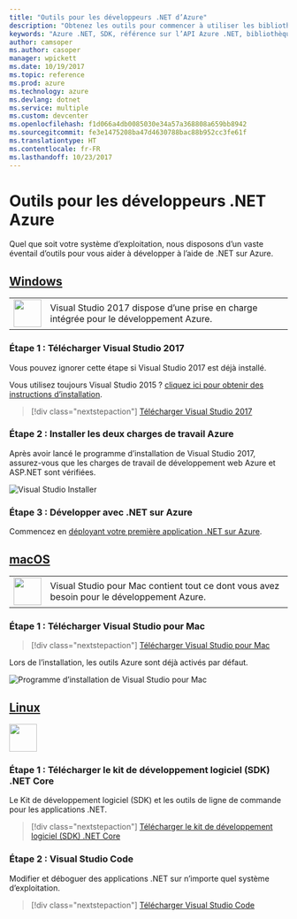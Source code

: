 ```yaml
---
title: "Outils pour les développeurs .NET d’Azure"
description: "Obtenez les outils pour commencer à utiliser les bibliothèques .NET Azure à partir d’un environnement Windows, Linux ou Mac."
keywords: "Azure .NET, SDK, référence sur l’API Azure .NET, bibliothèques de classes .NET Azure"
author: camsoper
ms.author: casoper
manager: wpickett
ms.date: 10/19/2017
ms.topic: reference
ms.prod: azure
ms.technology: azure
ms.devlang: dotnet
ms.service: multiple
ms.custom: devcenter
ms.openlocfilehash: f1d066a4db0085030e34a57a368808a659bb8942
ms.sourcegitcommit: fe3e1475208ba47d4630788bac88b952cc3fe61f
ms.translationtype: HT
ms.contentlocale: fr-FR
ms.lasthandoff: 10/23/2017
---
```

# <a name="tools-for-net-azure-developers"></a>Outils pour les développeurs .NET Azure

Quel que soit votre système d’exploitation, nous disposons d’un vaste éventail d’outils pour vous aider à développer à l’aide de .NET sur Azure.

## <a name="windowstabwindows"></a>[Windows](#tab/windows)

<table>
  <tr>
    <td width="50">
        <img src="https://docs.microsoft.com/en-us/media/logos/logo_vs-ide.svg" width="50" height="50"></img>
    </td>
    <td>
Visual Studio 2017 dispose d’une prise en charge intégrée pour le développement Azure.
    </td>
  </tr>
</table>

### <a name="step-1-download-visual-studio-2017"></a>Étape 1 : Télécharger Visual Studio 2017

Vous pouvez ignorer cette étape si Visual Studio 2017 est déjà installé.

Vous utilisez toujours Visual Studio 2015 ?  [cliquez ici pour obtenir des instructions d’installation](dotnet-sdk-vs2015-install.md).

> [!div class="nextstepaction"]
> [Télécharger Visual Studio 2017](https://www.visualstudio.com/downloads/)


### <a name="step-2-install-the-two-azure-workloads"></a>Étape 2 : Installer les deux charges de travail Azure

Après avoir lancé le programme d’installation de Visual Studio 2017, assurez-vous que les charges de travail de développement web Azure et ASP.NET sont vérifiées.

![Visual Studio Installer](media/dotnet-tools/azure-workloads.png)

### <a name="step-3-develop-with-net-on-azure"></a>Étape 3 : Développer avec .NET sur Azure

Commencez en [déployant votre première application .NET sur Azure](https://docs.microsoft.com/azure/app-service-web/app-service-web-get-started-dotnet).


## <a name="macostabmacos"></a>[macOS](#tab/macos)
<table>
  <tr>
    <td width="50">
        <img src="https://docs.microsoft.com/en-us/media/logos/logo_vs-mac.svg" width="50" height="50"></img>
    </td>
    <td>
Visual Studio pour Mac contient tout ce dont vous avez besoin pour le développement Azure.
    </td>
  </tr>
</table>


### <a name="step-1-download-visual-studio-for-mac"></a>Étape 1 : Télécharger Visual Studio pour Mac

> [!div class="nextstepaction"]
> [Télécharger Visual Studio pour Mac](https://www.visualstudio.com/vs/visual-studio-mac/)

Lors de l’installation, les outils Azure sont déjà activés par défaut.

![Programme d’installation de Visual Studio pour Mac](media/dotnet-tools/azure-vsmac.png)

## <a name="linuxtablinux"></a>[Linux](#tab/linux)

<img src="https://docs.microsoft.com/en-us/visualstudio/products/images/vs-code.svg" width="50" height="50"></img>

### <a name="step-1-download-net-core-sdk"></a>Étape 1 : Télécharger le kit de développement logiciel (SDK) .NET Core

Le Kit de développement logiciel (SDK) et les outils de ligne de commande pour les applications .NET.

> [!div class="nextstepaction"]
> [Télécharger le kit de développement logiciel (SDK) .NET Core](https://www.microsoft.com/net/core)

### <a name="step-2-visual-studio-code"></a>Étape 2 : Visual Studio Code

Modifier et déboguer des applications .NET sur n’importe quel système d’exploitation.

> [!div class="nextstepaction"]
> [Télécharger Visual Studio Code](https://code.visualstudio.com)